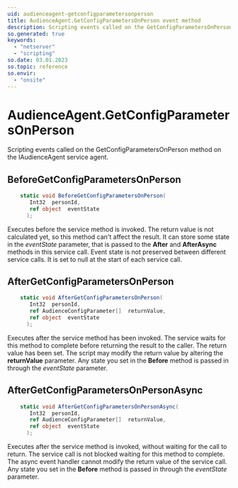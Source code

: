 ```yaml
---
uid: audienceagent-getconfigparametersonperson
title: AudienceAgent.GetConfigParametersOnPerson event method
description: Scripting events called on the GetConfigParametersOnPerson method on the AudienceAgent service agent.
so.generated: true
keywords:
  - "netserver"
  - "scripting"
so.date: 03.01.2023
so.topic: reference
so.envir:
  - "onsite"
---
```

# AudienceAgent.GetConfigParametersOnPerson

Scripting events called on the <see cref='M:SuperOffice.CRM.Services.IAudienceAgent.GetConfigParametersOnPerson'>GetConfigParametersOnPerson</see> method on the <see cref='IAudienceAgent'>IAudienceAgent</see>  service agent.

## BeforeGetConfigParametersOnPerson
```cs
    static void BeforeGetConfigParametersOnPerson(
       Int32  personId,
       ref object  eventState
      );
```
Executes before the service method is invoked.
The return value is not calculated yet, so this method can't affect the result.
It can store some state in the *eventState* parameter, that is passed to the **After** and **AfterAsync** methods in this service call.
Event state is not preserved between different service calls. It is set to null at the start of each service call.
## AfterGetConfigParametersOnPerson
```cs
    static void AfterGetConfigParametersOnPerson(
       Int32  personId,
       ref AudienceConfigParameter[]  returnValue,
       ref object  eventState
      );
```
Executes after the service method has been invoked. The service waits for this method to complete before returning the result to the caller.
The return value has been set. The script may modify the return value by altering the **returnValue** parameter.
Any state you set in the **Before** method is passed in through the *eventState* parameter.
## AfterGetConfigParametersOnPersonAsync
```cs
    static void AfterGetConfigParametersOnPersonAsync(
       Int32  personId,
       ref AudienceConfigParameter[]  returnValue,
       ref object  eventState
      );
```
Executes after the service method is invoked, without waiting for the call to return.
The service call is not blocked waiting for this method to complete.
The async event handler cannot modify the return value of the service call.
Any state you set in the **Before** method is passed in through the *eventState* parameter.

